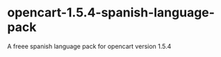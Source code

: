opencart-1.5.4-spanish-language-pack
====================================

A freee spanish language pack for opencart version 1.5.4